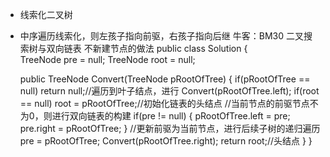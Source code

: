 * 线索化二叉树
* 中序遍历线索化，则左孩子指向前驱，右孩子指向后继
牛客：BM30 二叉搜索树与双向链表
不新建节点的做法
public class Solution {        
    TreeNode pre = null;
    TreeNode root = null;

    public TreeNode Convert(TreeNode pRootOfTree) {
        if(pRootOfTree == null) return null;//遍历到叶子结点，进行
        Convert(pRootOfTree.left);
        if(root == null) root = pRootOfTree;//初始化链表的头结点
        //当前节点的前驱节点不为0，则进行双向链表的构建
        if(pre != null)
        {
            pRootOfTree.left = pre;
            pre.right = pRootOfTree;
        }
        //更新前驱为当前节点，进行后续子树的递归遍历
        pre = pRootOfTree;
        Convert(pRootOfTree.right);
        return root;//头结点
    }
}
